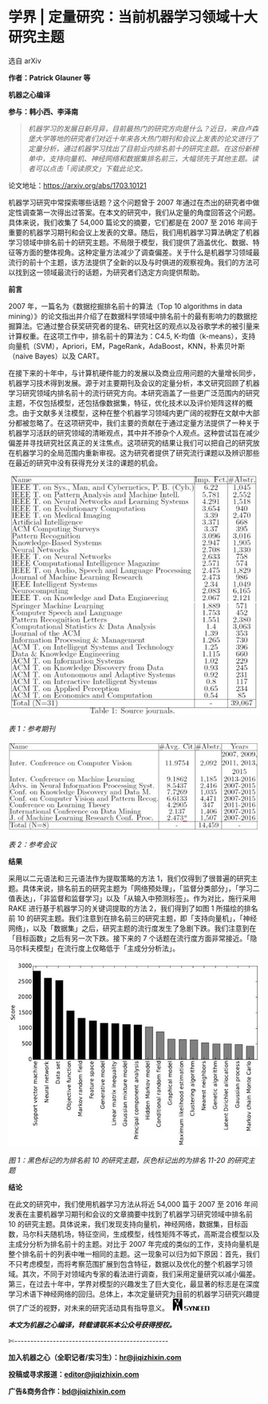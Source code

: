 # 学界 | 定量研究：当前机器学习领域十大研究主题

选自 arXiv

**作者：Patrick Glauner 等**

**机器之心编译**

**参与：韩小西、李泽南**

> *机器学习的发展日新月异，目前最热门的研究方向是什么？近日，来自卢森堡大学等地的研究者们对近十年来各大热门期刊和会议上发表的论文进行了定量分析，通过机器学习找出了目前业内排名前十的研究主题。在这份新榜单中，支持向量机、神经网络和数据集排名前三，大幅领先于其他主题。读者可以点击*「*阅读原文」下载此论文。*

论文地址：https://arxiv.org/abs/1703.10121

机器学习研究中常探索哪些话题？这个问题曾于 2007 年通过在杰出的研究者中做定性调查第一次得出过答案。在本文的研究中，我们从定量的角度回答这个问题。具体来说，我们收集了 54,000 篇论文的摘要，它们都是在 2007 至 2016 年间于重要的机器学习期刊和会议上发表的文章。随后，我们用机器学习算法确定了机器学习领域中排名前十的研究主题。不局限于模型，我们提供了涵盖优化、数据、特征等方面的整体视角。这种定量方法减少了调查偏差。关于什么是机器学习领域最流行的前十个主题，该方法提供了全新的以及与时俱进的观察视角。我们的方法可以找到这一领域最流行的话题，为研究者们选定方向提供帮助。

**前言**

2007 年，一篇名为《数据挖掘排名前十的算法（Top 10 algorithms in data mining）》的论文指出并介绍了在数据科学领域中排名前十的最有影响力的数据挖掘算法。它通过整合获奖研究者的提名、研究社区的观点以及谷歌学术的被引量来计算权重。在这项工作中，排名前十的算法为：C4.5, K-均值（k-means），支持向量机（SVM），Apriori，EM，PageRank，AdaBoost，KNN，朴素贝叶斯（naive Bayes）以及 CART。

在接下来的十年中，与计算机硬件能力的发展以及商业应用问题的大量增长同步，机器学习技术得到发展。源于对主要期刊及会议的定量分析，本文研究回顾了机器学习研究领域内排名前十的流行研究方向。本研究涵盖了一些更广泛范围内的研究主题，不仅包括模型，还包括像数据集，特征，优化技术以及评价矩阵这样的概念。由于文献多关注模型，这种在整个机器学习领域内更广阔的视野在文献中大部分都被忽略了。在这项研究中，我们主要的贡献在于通过定量方法提供了一种关于机器学习活跃的研究领域的清晰观点，其中并不掺杂个人观点。这种尝试旨在减少偏差并寻找研究社区真正的关注焦点。这项研究的结果让我们可以把自己的研究放在机器学习的全局范围内重新审视。这为研究者提供了研究流行课题以及辨识那些在最近的研究中没有获得充分关注的课题的机会。

![](img/33ed9a5c4865dcd51d4cf7b7b458ba77.jpg)

*表 1：参考期刊*

![](img/ed01c1a104b70e437a91fb1ba5d896b7.jpg)

*表 2：参考会议*

**结果**

采用以二元语法和三元语法作为提取策略的方法 1，我们仅得到了很普遍的研究主题。具体来说，排名前五的研究主题为「网络预处理」，「监督分类部分」，「学习二值表达」，「非监督和监督学习」以及「从输入中预测标签」。作为对比，施行采用 RAKE 进行基于机器学习的关键词提取的方法 2，我们得到了如图 1 所描绘的排名前 10 的研究主题。我们注意到在排名前三的研究主题，即「支持向量机」，「神经网络」，以及「数据集」之后，研究主题的流行度发生了急剧下跌。我们注意到在「目标函数」之后有另一次下跌。接下来的 7 个话题在流行度方面非常接近。「隐马尔科夫模型」在流行度上仅略低于「主成分分析法」。

![](img/bbcf09f38a00f98b77ab21148ec5055c.jpg)

*图 1：黑色标记的为排名前 10 的研究主题，灰色标记出的为排名 11-20 的研究主题*

**结论**

在此文的研究中，我们使用机器学习方法从将近 54,000 篇于 2007 至 2016 年间发表在主要机器学习期刊和会议的文章摘要中找到了机器学习研究领域中排名前 10 的研究主题。具体说来，我们发现支持向量机，神经网络，数据集，目标函数，马尔科夫随机场，特征空间，生成模型，线性矩阵不等式，高斯混合模型以及主成分分析为排名前十的主题。对比于 2007 年完成的类似的工作，支持向量机是整个排名前十的列表中唯一相同的主题。这一现象可以归为如下原因：首先，我们不只考虑模型，而将考察范围扩展到包含特征，数据以及优化的整个机器学习领域。其次，不同于对领域内专家的看法进行调查，我们采用定量研究以减小偏差。第三，在过去十年中，学界对模型的兴趣发生了巨大变化，最显著的标志是在深度学习术语下神经网络的回归。总体上，本次定量研究为目前的机器学习研究兴趣提供了广泛的视野，对未来的研究活动具有指导意义。  ![](img/772b30b2a3f8d55dd21a3f1d22cb6891.jpg)

******本文为机器之心编译，***转载请联系本公众号获得授权******。***

✄------------------------------------------------

**加入机器之心（全职记者/实习生）：hr@jiqizhixin.com**

**投稿或寻求报道：editor@jiqizhixin.com**

**广告&商务合作：bd@jiqizhixin.com**